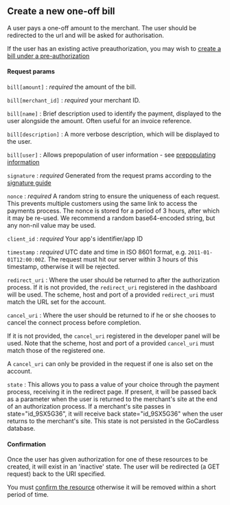 ## Create a new one-off bill

A user pays a one-off amount to the merchant. The user should be redirected to the url and will be asked for authorisation.

If the user has an existing active preauthorization, you may wish to [create a bill under a pre-authorization](#create-a-bill-under-a-pre-auth)

#### Request params

`bill[amount]`
:	_required_ the amount of the bill.

`bill[merchant_id]`
:	_required_ your merchant ID.

`bill[name]`
:	Brief description used to identify the payment, displayed to the user alongside the amount. Often useful for an invoice reference.

`bill[description]`
:	A more verbose description, which will be displayed to the user.

`bill[user]`
: Allows prepopulation of user information - see [prepopulating information]()

`signature`
: _required_ Generated from the request prams according to the [signature guide](#signing-requests)

`nonce`
: _required_ A random string to ensure the uniqueness of each request. This prevents multiple customers using the same link to access the payments process. The nonce is stored for a period of 3 hours, after which it may be re-used. We recommend a random base64-encoded string, but any non-nil value may be used.

`client_id`
: _required_ Your app's identifier/app ID

`timestamp`
: _required_ UTC date and time in ISO 8601 format, e.g. `2011-01-01T12:00:00Z`. The request must hit our server within 3 hours of this timestamp, otherwise it will be rejected.

`redirect_uri`
: Where the user should be returned to after the authorization process. If it is not provided, the `redirect_uri` registered in the dashboard will be used. The scheme, host and port of a provided `redirect_uri` must match the URL set for the account.

`cancel_uri`
: Where the user should be returned to if he or she chooses to cancel the connect process before completion.

If it is not provided, the `cancel_uri` registered in the developer panel will be used. Note that the scheme, host and port of a provided  `cancel_uri` must match those of the registered one.

A `cancel_uri` can only be provided in the request if one is also set on the account.

`state`
: This allows you to pass a value of your choice through the payment process, receiving it in the redirect page. If present, it will be passed back as a parameter when the user is returned to the merchant's site at the end of an authorization process. If a merchant's site passes in state="id_9SX5G36", it will receive back state="id_9SX5G36" when the user returns to the merchant's site. This state is not persisted in the GoCardless database.


#### Confirmation

Once the user has given authorization for one of these resources to be created, it will exist in an 'inactive' state. The user will be redirected (a GET request) back to the URI specified.

You must [confirm the resource](#confirm-a-new-one-off-bill) otherwise it will be removed within a short period of time.
